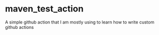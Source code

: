 # maven_test_action
A simple github action that I am mostly using to learn how to write custom github actions
